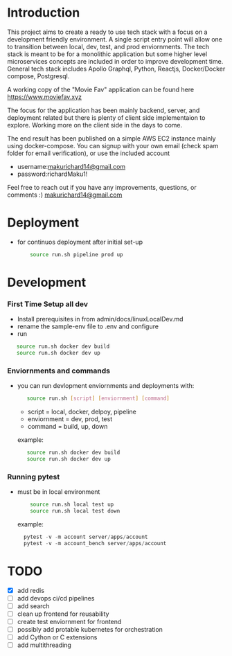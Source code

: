 # Introduction

This project aims to create a ready to use tech stack with a focus on a development friendly environment. A single script entry point will allow one to transition between local, dev, test, and prod enviornments. The tech stack is meant to be for a monolithic application but some higher level microservices concepts are included in order to improve development time. General tech stack includes Apollo Graphql, Python, Reactjs, Docker/Docker compose, Postgresql.

A working copy of the "Movie Fav" application can be found here https://www.moviefav.xyz 

The focus for the application has been mainly backend, server, and deployment related but there is plenty of client side implementaion to explore. Working more on the client side in the days to come.

The end result has been published on a simple AWS EC2 instance mainly using docker-compose. You can signup with your own email (check spam folder for email verification), or use the included account 
- username:makurichard14@gmail.com
- password:richardMaku1!

Feel free to reach out if you have any improvements, questions, or comments :) makurichard14@gmail.com

# Deployment
- for continuos deployment after initial set-up
  ```bash
      source run.sh pipeline prod up
  ```
  
# Development
 ### First Time Setup all dev
 - Install prerequisites in from admin/docs/linuxLocalDev.md
 - rename the sample-env file to .env and configure
 - run 
  ```bash 
     source run.sh docker dev build
     source run.sh docker dev up
  ```

 ### Enviornments and commands

   - you can run devlopment enviornments and deployments with: 
  
     ```bash 
        source run.sh [script] [enviornment] [command]
     ```
       - script = local, docker, delpoy, pipeline
       - enviornment = dev, prod, test
       - command = build, up, down

       example: 
        ```bash 
           source run.sh docker dev build
           source run.sh docker dev up
        ```

 ### Running pytest
 - must be in local environment

     ```bash 
         source run.sh local test up
         source run.sh local test down
     ```

   example:
     ```python 
       pytest -v -m account server/apps/account
       pytest -v -m account_bench server/apps/account
     ```
# TODO

- [x] add redis
- [ ] add devops ci/cd pipelines
- [ ] add search
- [ ] clean up frontend for reusability
- [ ] create test enviornment for frontend
- [ ] possibly add protable kubernetes for orchestration
- [ ] add Cython or C extensions
- [ ] add multithreading
